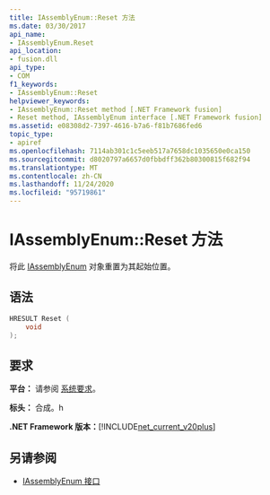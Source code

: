 ```yaml
---
title: IAssemblyEnum::Reset 方法
ms.date: 03/30/2017
api_name:
- IAssemblyEnum.Reset
api_location:
- fusion.dll
api_type:
- COM
f1_keywords:
- IAssemblyEnum::Reset
helpviewer_keywords:
- IAssemblyEnum::Reset method [.NET Framework fusion]
- Reset method, IAssemblyEnum interface [.NET Framework fusion]
ms.assetid: e08308d2-7397-4616-b7a6-f81b7686fed6
topic_type:
- apiref
ms.openlocfilehash: 7114ab301c1c5eeb517a7658dc1035650e0ca150
ms.sourcegitcommit: d8020797a6657d0fbbdff362b80300815f682f94
ms.translationtype: MT
ms.contentlocale: zh-CN
ms.lasthandoff: 11/24/2020
ms.locfileid: "95719861"
---
```

# <a name="iassemblyenumreset-method"></a>IAssemblyEnum::Reset 方法

将此 [IAssemblyEnum](iassemblyenum-interface.md) 对象重置为其起始位置。  
  
## <a name="syntax"></a>语法  
  
```cpp  
HRESULT Reset (  
    void  
);  
```  
  
## <a name="requirements"></a>要求  

 **平台：** 请参阅 [系统要求](../../get-started/system-requirements.md)。  
  
 **标头：** 合成。h  
  
 **.NET Framework 版本：**[!INCLUDE[net_current_v20plus](../../../../includes/net-current-v20plus-md.md)]  
  
## <a name="see-also"></a>另请参阅

- [IAssemblyEnum 接口](iassemblyenum-interface.md)
